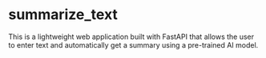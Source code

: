 # summarize_text
This is a lightweight web application built with FastAPI that allows the user to enter text and automatically get a summary using a pre-trained AI model.
